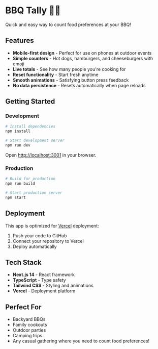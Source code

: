 # BBQ Tally 🌭🍔

Quick and easy way to count food preferences at your BBQ!

## Features

- **Mobile-first design** - Perfect for use on phones at outdoor events
- **Simple counters** - Hot dogs, hamburgers, and cheeseburgers with emoji
- **Live totals** - See how many people you're cooking for
- **Reset functionality** - Start fresh anytime
- **Smooth animations** - Satisfying button press feedback
- **No data persistence** - Resets automatically when page reloads

## Getting Started

### Development

```bash
# Install dependencies
npm install

# Start development server
npm run dev
```

Open [http://localhost:3001](http://localhost:3001) in your browser.

### Production

```bash
# Build for production
npm run build

# Start production server
npm start
```

## Deployment

This app is optimized for [Vercel](https://vercel.com/) deployment:

1. Push your code to GitHub
2. Connect your repository to Vercel
3. Deploy automatically

## Tech Stack

- **Next.js 14** - React framework
- **TypeScript** - Type safety
- **Tailwind CSS** - Styling and animations
- **Vercel** - Deployment platform

## Perfect For

- Backyard BBQs
- Family cookouts
- Outdoor parties
- Camping trips
- Any casual gathering where you need to count food preferences! 